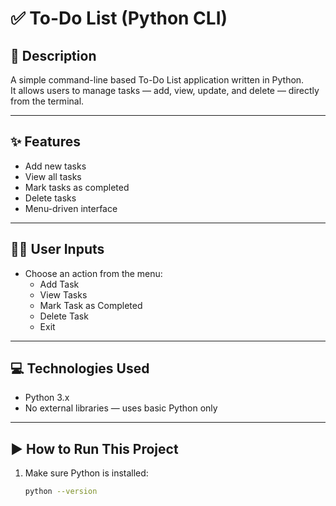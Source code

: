 # ✅ To-Do List (Python CLI)

## 📌 Description
A simple command-line based To-Do List application written in Python.  
It allows users to manage tasks — add, view, update, and delete — directly from the terminal.

---

## ✨ Features
- Add new tasks
- View all tasks
- Mark tasks as completed
- Delete tasks
- Menu-driven interface

---

## 🧑‍💻 User Inputs
- Choose an action from the menu:
  - Add Task
  - View Tasks
  - Mark Task as Completed
  - Delete Task
  - Exit

---

## 💻 Technologies Used
- Python 3.x  
- No external libraries — uses basic Python only

---

## ▶ How to Run This Project

1. Make sure Python is installed:  
   ```bash
   python --version
